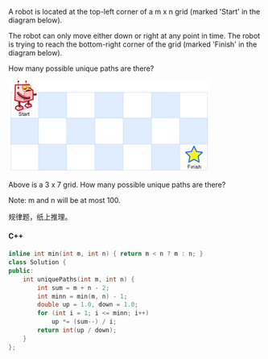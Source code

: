 A robot is located at the top-left corner of a m x n grid (marked 'Start' in the diagram below).

The robot can only move either down or right at any point in time. The robot is trying to reach the bottom-right corner of the grid (marked 'Finish' in the diagram below).

How many possible unique paths are there?

![robot_maze](images/robot_maze.png)


Above is a 3 x 7 grid. How many possible unique paths are there?

Note: m and n will be at most 100.

规律题，纸上推理。

#### C++

```cpp
inline int min(int m, int n) { return m < n ? m : n; }
class Solution {
public:
    int uniquePaths(int m, int n) {
        int sum = m + n - 2;
        int minn = min(m, n) - 1;
        double up = 1.0, down = 1.0;
        for (int i = 1; i <= minn; i++)
            up *= (sum--) / i;
        return int(up / down);
    }
};
```
